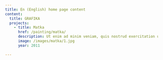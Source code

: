 ```yaml
---
title: En (English) home page content
content:
  title: GRAFIKA
  projects:
    - title: Matka
      href: /painting/matka/
      description: Ut enim ad minim veniam, quis nostrud exercitation ullamco laboris nisi ut aliquip ex ea commodo consequat
      image: /images/matka/1.jpg
      year: 2011
    
---
```

